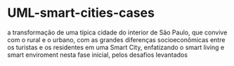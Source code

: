 # UML-smart-cities-cases
a transformação de uma típica cidade do interior de São Paulo, que convive com o rural e o urbano, com as grandes diferenças socioeconômicas entre os turistas e os residentes em uma Smart City, enfatizando o smart living e smart enviroment nesta fase inicial, pelos desafios levantados
